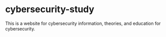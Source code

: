 # cybersecurity-study
This is a website for cybersecurity information, theories, and education for cybersecurity.
